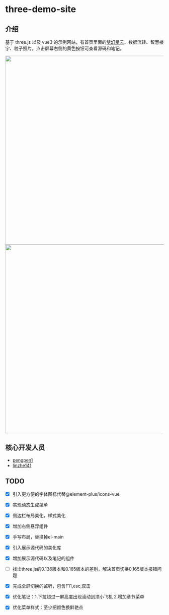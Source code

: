 # three-demo-site

## 介绍

基于 three.js 以及 vue3 的示例网站，有首页里面的[梦幻星云](/three-demo-site/)、数据流转、智慧楼宇、粒子照片。点击屏幕右侧的黄色按钮可查看源码和笔记。

<div style="display: flex; justify-content: space-between;flex-wrap: wrap">
<img src="https://cdn.jsdelivr.net/gh/pengpen1/blog-images/20241011112024.png"  width="1000" height="600" style="object-fit: cover;" />
</div>
<div style="display: flex; justify-content: space-between;flex-wrap: wrap">
<img src="https://cdn.jsdelivr.net/gh/pengpen1/blog-images/20241011111953.png"  width="1000" height="600" style="object-fit: cover;" />
</div>

## 核心开发人员

- [pengpen1](https://github.com/pengpen1)
- [linzhe141](https://github.com/linzhe141)

## TODO
- [x] 引入更方便的字体图标代替@element-plus/icons-vue
- [x] 实现动态生成菜单
- [x] 侧边栏布局美化，样式美化
- [x] 增加右侧悬浮组件
- [x] 手写布局，替换掉el-main
- [x] 引入展示源代码的美化库
- [x] 增加展示源代码以及笔记的组件
- [ ] 找出three.js的0.136版本和0.165版本的差别，解决首页切换0.165版本报错问题
- [x] 完成全屏切换的监听，包含F11,esc,双击
- [x] 优化笔记：1.下拉超过一屏高度出现滚动到顶小飞机 2.增加章节菜单
- [x] 优化菜单样式：至少把颜色换鲜艳点

